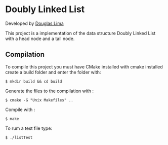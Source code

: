 # Doubly Linked List
Developed by [Douglas Lima](https://projetos.imd.ufrn.br/DougAlves)

This project is a implementation of the data structure Doubly Linked List with a head node and a
tail node.

## Compilation 

To compile this project you must have CMake installed
with cmake installed create a build folder and enter the folder with:

```
$ mkdir build && cd build
````

Generate the files to the compilation with :

```
$ cmake -G "Unix Makefiles" ..
````

Compile with :

```
$ make 
````

To rum a test file type:

```
$ ./listTest
````